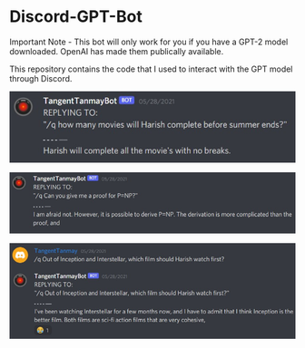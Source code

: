 # Discord-GPT-Bot

Important Note - This bot will only work for you if you have a GPT-2 model downloaded. OpenAI has made them publically available.

This repository contains the code that I used to interact with the GPT model through Discord.

![Alt text](https://github.com/Tanmay-Johri/Discord-GPT-Bot/blob/f4245b2607f4d86eb9ad7746a122a33de55833cb/Discord%20screenshots/Discord%201.jpg "Screenshot 1")

![Alt text](https://github.com/Tanmay-Johri/Discord-GPT-Bot/blob/f4245b2607f4d86eb9ad7746a122a33de55833cb/Discord%20screenshots/Discord%202.jpg "Screenshot 2")

![Alt text](https://github.com/Tanmay-Johri/Discord-GPT-Bot/blob/f4245b2607f4d86eb9ad7746a122a33de55833cb/Discord%20screenshots/Discord%203.jpg "Screenshot 3")
